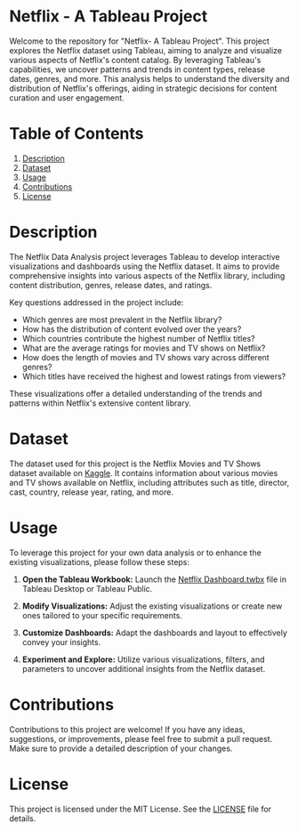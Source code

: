 # Netflix - A Tableau Project

Welcome to the repository for "Netflix- A Tableau Project". This project explores the Netflix dataset using Tableau, aiming to analyze and visualize various aspects of Netflix's content catalog. By leveraging Tableau's capabilities, we uncover patterns and trends in content types, release dates, genres, and more. This analysis helps to understand the diversity and distribution of Netflix's offerings, aiding in strategic decisions for content curation and user engagement.

# Table of Contents

1. [Description](#description)
2. [Dataset](#dataset)
3. [Usage](#usage)
4. [Contributions](#contributions)
5. [License](#license)

# Description

The Netflix Data Analysis project leverages Tableau to develop interactive visualizations and dashboards using the Netflix dataset. It aims to provide comprehensive insights into various aspects of the Netflix library, including content distribution, genres, release dates, and ratings.

Key questions addressed in the project include:

* Which genres are most prevalent in the Netflix library?
* How has the distribution of content evolved over the years?
* Which countries contribute the highest number of Netflix titles?
* What are the average ratings for movies and TV shows on Netflix?
* How does the length of movies and TV shows vary across different genres?
* Which titles have received the highest and lowest ratings from viewers?
  
These visualizations offer a detailed understanding of the trends and patterns within Netflix's extensive content library.

# Dataset 

The dataset used for this project is the Netflix Movies and TV Shows dataset available on [Kaggle](https://www.kaggle.com/datasets/shivamb/netflix-shows). It contains information about various movies and TV shows available on Netflix, including attributes such as title, director, cast, country, release year, rating, and more.

# Usage

To leverage this project for your own data analysis or to enhance the existing visualizations, please follow these steps:

1. **Open the Tableau Workbook:** Launch the [Netflix Dashboard.twbx](https://github.com/Aiswariya-R/Netflix/blob/main/Netflix%20data_analysis.twbx) file in Tableau Desktop or Tableau Public.
   
2. **Modify Visualizations:**  Adjust the existing visualizations or create new ones tailored to your specific requirements.
   
3. **Customize Dashboards:** Adapt the dashboards and layout to effectively convey your insights.
   
4. **Experiment and Explore:** Utilize various visualizations, filters, and parameters to uncover additional insights from the Netflix dataset.
   
# Contributions

Contributions to this project are welcome! If you have any ideas, suggestions, or improvements, please feel free to submit a pull request. Make sure to provide a detailed description of your changes.

# License
This project is licensed under the MIT License. See the [LICENSE](https://github.com/Aiswariya-R/Netflix/blob/main/LICENSE) file for details.
